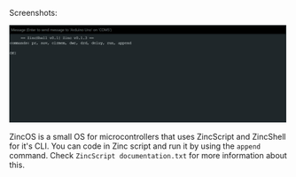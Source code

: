 Screenshots:
<p align="left">
  <img src="img/Screenshot 2025-04-14 190220.png" width="500"/>
</p>
ZincOS is a small OS for microcontrollers that uses ZincScript and ZincShell for it's CLI. You can code in Zinc script and run it by using the <code>append</code> command. Check <code>ZincScript documentation.txt</code> for more information about this.
